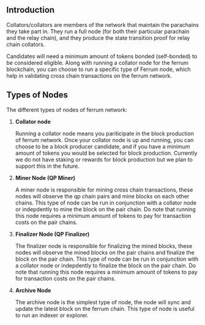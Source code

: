 ## Introduction

Collators/collators are members of the network that maintain the parachains they take part in. They run a full node (for both their particular parachain and the relay chain), and they produce the state transition proof for relay chain collators.

Candidates will need a minimum amount of tokens bonded (self-bonded) to be considered eligible. Along with running a collator node for the ferrum blockchain, you can choose to run a specific type of Ferrum node, which help in validating cross chain transactions on the ferrum network.

## Types of Nodes

The different types of nodes of ferrum network:

1. **Collator node**

    Running a collator node means you pariticipate in the block production of ferrum network. Once your collator node is up and running, you can choose to be a block producer candidate, and if you have a minimum amount of tokens you would be selected for block production. Currently we do not have staking or rewards for block production but we plan to support this in the future.


2. **Miner Node (QP Miner)**
    
    A miner node is responsible for mining cross chain transactions, these nodes will observe the qp chain pairs and mine blocks on each other chains. This type of node can be run in conjunction with a collator node or indepdently to mine the block on the pair chain. Do note that running this node requires a minimum amount of tokens to pay for transaction costs on the pair chains.


3. **Finalizer Node (QP Finalizer)**

    The finalizer node is responsible for finalizing the mined blocks, these nodes will observe the mined blocks on the pair chains and finalize the block on the pair chain. This type of node can be run in conjunction with a collator node or indepdently to finalize the block on the pair chain. Do note that running this node requires a minimum amount of tokens to pay for transaction costs on the pair chains.

4. **Archive Node**

    The archive node is the simplest type of node, the node will sync and update the latest block on the ferrum chain. This type of node is useful to run an indexer or explorer.